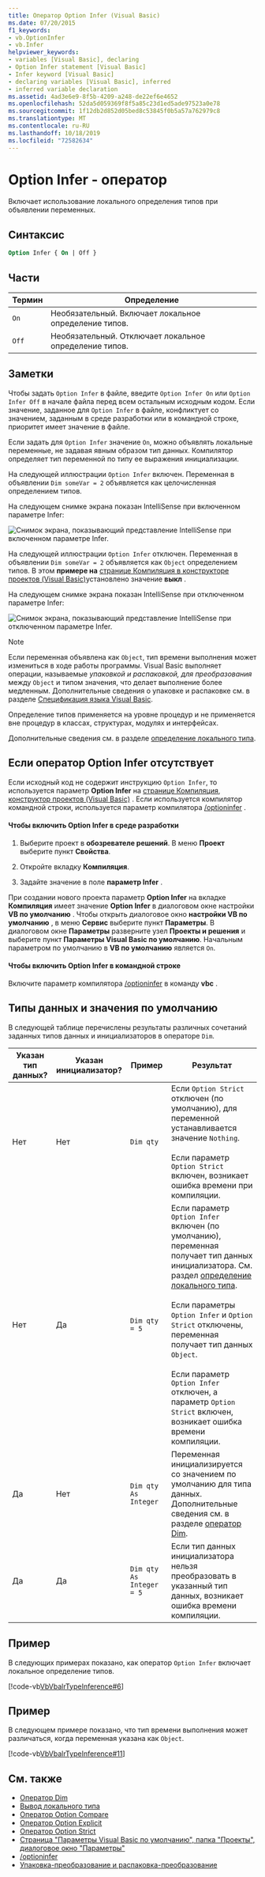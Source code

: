 ```yaml
---
title: Оператор Option Infer (Visual Basic)
ms.date: 07/20/2015
f1_keywords:
- vb.OptionInfer
- vb.Infer
helpviewer_keywords:
- variables [Visual Basic], declaring
- Option Infer statement [Visual Basic]
- Infer keyword [Visual Basic]
- declaring variables [Visual Basic], inferred
- inferred variable declaration
ms.assetid: 4ad3e6e9-8f5b-4209-a248-de22ef6e4652
ms.openlocfilehash: 52da5d059369f8f5a85c23d1ed5ade97523a0e78
ms.sourcegitcommit: 1f12db2d852d05bed8c53845f0b5a57a762979c8
ms.translationtype: MT
ms.contentlocale: ru-RU
ms.lasthandoff: 10/18/2019
ms.locfileid: "72582634"
---
```

# <a name="option-infer-statement"></a>Option Infer - оператор

Включает использование локального определения типов при объявлении переменных.

## <a name="syntax"></a>Синтаксис

```vb
Option Infer { On | Off }
```

## <a name="parts"></a>Части

|Термин|Определение|
|---|---|
|`On`|Необязательный. Включает локальное определение типов.|
|`Off`|Необязательный. Отключает локальное определение типов.|

## <a name="remarks"></a>Заметки

Чтобы задать `Option Infer` в файле, введите `Option Infer On` или `Option Infer Off` в начале файла перед всем остальным исходным кодом. Если значение, заданное для `Option Infer` в файле, конфликтует со значением, заданным в среде разработки или в командной строке, приоритет имеет значение в файле.

Если задать для `Option Infer` значение `On`, можно объявлять локальные переменные, не задавая явным образом тип данных. Компилятор определяет тип переменной по типу ее выражения инициализации.

На следующей иллюстрации `Option Infer` включен. Переменная в объявлении `Dim someVar = 2` объявляется как целочисленная определением типов.

На следующем снимке экрана показан IntelliSense при включенном параметре Infer:

![Снимок экрана, показывающий представление IntelliSense при включенном параметре Infer.](./media/option-infer-statement/option-infer-as-integer-on.png)

На следующей иллюстрации `Option Infer` отключен. Переменная в объявлении `Dim someVar = 2` объявляется как `Object` определением типов. В этом **примере на** [странице Компиляция в конструкторе проектов (Visual Basic)](/visualstudio/ide/reference/compile-page-project-designer-visual-basic)установлено значение **выкл** .

На следующем снимке экрана показан IntelliSense при отключенном параметре Infer:

![Снимок экрана, показывающий представление IntelliSense при отключенном параметре Infer.](./media/option-infer-statement/option-infer-as-object-off.png)

> [!NOTE]
> Если переменная объявлена как `Object`, тип времени выполнения может измениться в ходе работы программы. Visual Basic выполняет операции, называемые *упаковкой* *и распаковкой, для преобразования* между `Object` и типом значения, что делает выполнение более медленным. Дополнительные сведения о упаковке и распаковке см. в разделе [Спецификация языка Visual Basic](~/_vblang/spec/conversions.md#value-type-conversions).

Определение типов применяется на уровне процедур и не применяется вне процедур в классах, структурах, модулях и интерфейсах.

Дополнительные сведения см. в разделе [определение локального типа](../../../visual-basic/programming-guide/language-features/variables/local-type-inference.md).

## <a name="when-an-option-infer-statement-is-not-present"></a>Если оператор Option Infer отсутствует

Если исходный код не содержит инструкцию `Option Infer`, то используется параметр **Option Infer** на [странице Компиляция, конструктор проектов (Visual Basic)](/visualstudio/ide/reference/compile-page-project-designer-visual-basic) . Если используется компилятор командной строки, используется параметр компилятора [/optioninfer](../../../visual-basic/reference/command-line-compiler/optioninfer.md) .

#### <a name="to-set-option-infer-in-the-ide"></a>Чтобы включить Option Infer в среде разработки

1. Выберите проект в **обозревателе решений**. В меню **Проект** выберите пункт **Свойства**.

2. Откройте вкладку **Компиляция**.

3. Задайте значение в поле **параметр Infer** .

При создании нового проекта параметр **Option Infer** на вкладке **Компиляция** имеет значение **Option Infer** в диалоговом окне настройки **VB по умолчанию** . Чтобы открыть диалоговое окно **настройки VB по умолчанию** , в меню **Сервис** выберите пункт **Параметры**. В диалоговом окне **Параметры** разверните узел **Проекты и решения** и выберите пункт **Параметры Visual Basic по умолчанию**. Начальным параметром по умолчанию в **VB по умолчанию** является `On`.

#### <a name="to-set-option-infer-on-the-command-line"></a>Чтобы включить Option Infer в командной строке

Включите параметр компилятора [/optioninfer](../../../visual-basic/reference/command-line-compiler/optioninfer.md) в команду **vbc** .

## <a name="default-data-types-and-values"></a>Типы данных и значения по умолчанию

В следующей таблице перечислены результаты различных сочетаний заданных типов данных и инициализаторов в операторе `Dim`.

|Указан тип данных?|Указан инициализатор?|Пример|Результат|
|---|---|---|---|
|Нет|Нет|`Dim qty`|Если `Option Strict` отключен (по умолчанию), для переменной устанавливается значение `Nothing`.<br /><br /> Если параметр `Option Strict` включен, возникает ошибка времени при компиляции.|
|Нет|Да|`Dim qty = 5`|Если параметр `Option Infer` включен (по умолчанию), переменная получает тип данных инициализатора. См. раздел [определение локального типа](../../../visual-basic/programming-guide/language-features/variables/local-type-inference.md).<br /><br /> Если параметры `Option Infer` и `Option Strict` отключены, переменная получает тип данных `Object`.<br /><br /> Если параметр `Option Infer` отключен, а параметр `Option Strict` включен, возникает ошибка времени компиляции.|
|Да|Нет|`Dim qty As Integer`|Переменная инициализируется со значением по умолчанию для типа данных. Дополнительные сведения см. в разделе [оператор Dim](../../../visual-basic/language-reference/statements/dim-statement.md).|
|Да|Да|`Dim qty  As Integer = 5`|Если тип данных инициализатора нельзя преобразовать в указанный тип данных, возникает ошибка времени компиляции.|

## <a name="example"></a>Пример

В следующих примерах показано, как оператор `Option Infer` включает локальное определение типов.

[!code-vb[VbVbalrTypeInference#6](~/samples/snippets/visualbasic/VS_Snippets_VBCSharp/VbVbalrTypeInference/VB/Class1.vb#6)]

## <a name="example"></a>Пример

В следующем примере показано, что тип времени выполнения может различаться, когда переменная указана как `Object`.

[!code-vb[VbVbalrTypeInference#11](~/samples/snippets/visualbasic/VS_Snippets_VBCSharp/VbVbalrTypeInference/VB/Class1.vb#11)]

## <a name="see-also"></a>См. также

- [Оператор Dim](../../../visual-basic/language-reference/statements/dim-statement.md)
- [Вывод локального типа](../../../visual-basic/programming-guide/language-features/variables/local-type-inference.md)
- [Оператор Option Compare](../../../visual-basic/language-reference/statements/option-compare-statement.md)
- [Оператор Option Explicit](../../../visual-basic/language-reference/statements/option-explicit-statement.md)
- [Оператор Option Strict](../../../visual-basic/language-reference/statements/option-strict-statement.md)
- [Страница "Параметры Visual Basic по умолчанию", папка "Проекты", диалоговое окно "Параметры"](/visualstudio/ide/reference/visual-basic-defaults-projects-options-dialog-box)
- [/optioninfer](../../../visual-basic/reference/command-line-compiler/optioninfer.md)
- [Упаковка-преобразование и распаковка-преобразование](../../../csharp/programming-guide/types/boxing-and-unboxing.md)
